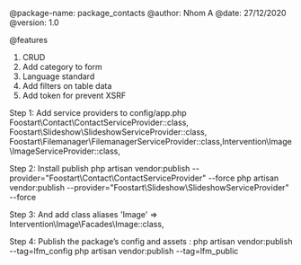 @package-name: package_contacts
@author: Nhom A
@date: 27/12/2020
@version: 1.0

@features

1. CRUD
2. Add category to form
3. Language standard
4. Add filters on table data
5. Add token for prevent XSRF

Step 1: Add service providers to config/app.php
Foostart\Contact\ContactServiceProvider::class,
Foostart\Slideshow\SlideshowServiceProvider::class,
Foostart\Filemanager\FilemanagerServiceProvider::class,Intervention\Image\ImageServiceProvider::class,

Step 2: Install publish
php artisan vendor:publish --provider="Foostart\Contact\ContactServiceProvider" --force
php artisan vendor:publish --provider="Foostart\Slideshow\SlideshowServiceProvider" --force

Step 3: And add class aliases
'Image' => Intervention\Image\Facades\Image::class,

Step 4: Publish the package’s config and assets :
php artisan vendor:publish --tag=lfm_config
php artisan vendor:publish --tag=lfm_public
